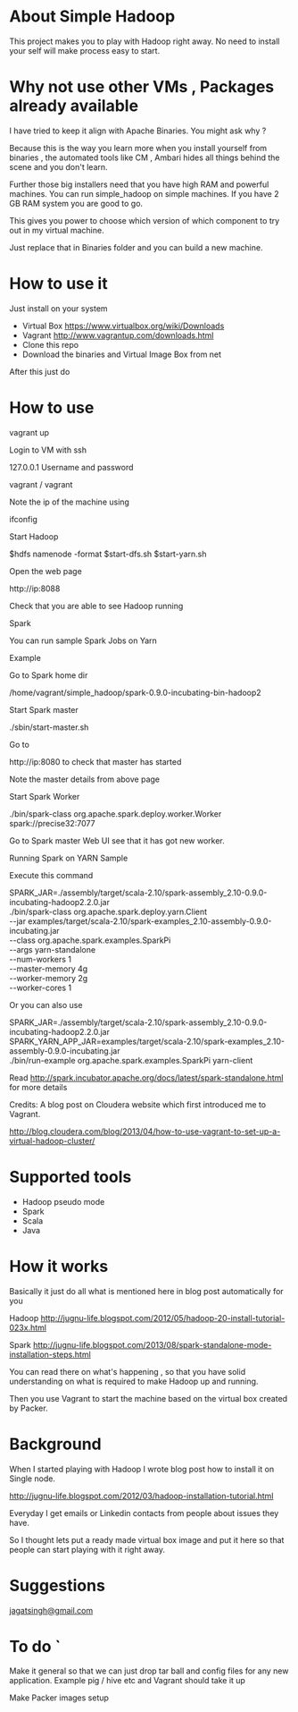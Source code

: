 # About Simple Hadoop

This project makes you to play with Hadoop right away. No need to install your self will make process easy to start.


# Why not use other VMs , Packages already available

I have tried to keep it align with Apache Binaries. You might ask why ?

Because this is the way you learn more when you install yourself from binaries , the automated tools like CM , Ambari
hides all things behind the scene and you don't learn.

Further those big installers need that you have high RAM and powerful machines. You can run simple_hadoop on simple machines. If you have 2 GB RAM system you are good to go.

This gives you power to choose which version of which component to try out in my virtual machine.

Just replace that in Binaries folder and you can build a new machine.

# How to use it

Just install on your system

* Virtual Box https://www.virtualbox.org/wiki/Downloads
* Vagrant http://www.vagrantup.com/downloads.html
* Clone this repo
* Download the binaries and Virtual Image Box from net

After this just do 

# How to use

vagrant up

Login to VM with ssh

127.0.0.1
Username and password

vagrant / vagrant

Note the ip of the machine using 

ifconfig

Start Hadoop

$hdfs namenode -format
$start-dfs.sh
$start-yarn.sh

Open the web page

http://ip:8088 

Check that you are able to see Hadoop running


Spark

You can run sample Spark Jobs on Yarn

Example

Go to Spark home dir

/home/vagrant/simple_hadoop/spark-0.9.0-incubating-bin-hadoop2

Start Spark master

./sbin/start-master.sh

Go to 

http://ip:8080 to check that master has started

Note the master details from above page

Start Spark Worker

 ./bin/spark-class org.apache.spark.deploy.worker.Worker spark://precise32:7077

 Go to Spark master Web UI see that it has got new worker.
 

Running Spark on YARN Sample

Execute this command

SPARK_JAR=./assembly/target/scala-2.10/spark-assembly_2.10-0.9.0-incubating-hadoop2.2.0.jar \
    ./bin/spark-class org.apache.spark.deploy.yarn.Client \
      --jar examples/target/scala-2.10/spark-examples_2.10-assembly-0.9.0-incubating.jar \
      --class org.apache.spark.examples.SparkPi \
      --args yarn-standalone \
      --num-workers 1 \
      --master-memory 4g \
      --worker-memory 2g \
      --worker-cores 1

Or you can also use
	  
SPARK_JAR=./assembly/target/scala-2.10/spark-assembly_2.10-0.9.0-incubating-hadoop2.2.0.jar  \
SPARK_YARN_APP_JAR=examples/target/scala-2.10/spark-examples_2.10-assembly-0.9.0-incubating.jar \
./bin/run-example org.apache.spark.examples.SparkPi yarn-client


Read http://spark.incubator.apache.org/docs/latest/spark-standalone.html for more details

Credits: A blog post on Cloudera website which first introduced me to Vagrant.

http://blog.cloudera.com/blog/2013/04/how-to-use-vagrant-to-set-up-a-virtual-hadoop-cluster/

# Supported tools

* Hadoop pseudo mode
* Spark 
* Scala
* Java

# How it works 

Basically it just do all what is mentioned here in blog post automatically for you

Hadoop
http://jugnu-life.blogspot.com/2012/05/hadoop-20-install-tutorial-023x.html

Spark
http://jugnu-life.blogspot.com/2013/08/spark-standalone-mode-installation-steps.html

You can read there on what's happening , so that you have solid understanding on what is required to make Hadoop up and running.

Then you use Vagrant to start the machine based on the virtual box created by Packer.

# Background

When I started playing with Hadoop I wrote blog post how to install it on Single node.

http://jugnu-life.blogspot.com/2012/03/hadoop-installation-tutorial.html

Everyday I get emails or Linkedin contacts from people about issues they have.

So I thought lets put a ready made virtual box image and put it here so that people can start playing with it right away.


# Suggestions

jagatsingh@gmail.com


# To do `

Make it general so that we can just drop tar ball and config files for any new application.
Example pig / hive etc and Vagrant should take it up

Make Packer images setup


